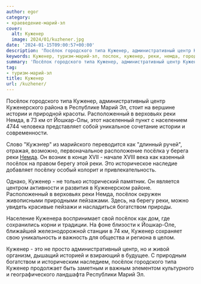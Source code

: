 ```yaml
---
author: egor
category:
- краеведение-марий-эл
cover:
  alt: Куженер
  image: 2024/01/kuzhener.jpg
date: '2024-01-15T09:00:57+00:00'
description: 'Посёлок городского типа Куженер, административный центр Куженерского района в Республике Марий Эл, стоит на вершине истории и природной красоты....'
keywords: Куженер, туризм-марий-эл, послок, куженер, реки, немда, городского, типа, административный, центр, марий, истории, расположенный, верховьях, йошкар, берегу, это
summary: 'Посёлок городского типа Куженер, административный центр Куженерского района в Республике Марий Эл, стоит на вершине истории и природной красоты....'
tag:
- туризм-марий-эл
title: Куженер
url: /kuzhener/
---
```


Посёлок городского типа Куженер, административный центр Куженерского района в Республике Марий Эл, стоит на вершине истории и природной красоты. Расположенный в верховьях реки Немда, в 73 км от Йошкар-Олы, этот населенный пункт с населением 4744 человека представляет собой уникальное сочетание истории и современности.

Слово "Кужэҥер" из марийского переводится как "длинный ручей", отражая, возможно, первоначальное расположение посёлка у берега реки [Немда](/nemda/). Он возник в конце XVII - начале XVIII века как казенный посёлок на правом берегу этой реки. Это историческое наследие добавляет посёлку особый колорит и привлекательность.

Однако, Куженер \- не только исторический памятник. Он является центром активности и развития в Куженерском районе. Расположенный в верховьях реки Немда, посёлок окружен живописными природными пейзажами. Здесь, на берегу реки, можно увидеть красивые пейзажи и насладиться богатством природы.

Население Куженера воспринимает свой посёлок как дом, где сохранились корни и традиции. На фоне близости к Йошкар-Оле, ближайшей железнодорожной станции в 74 км, Куженер сохраняет свою уникальность и важность для общества и региона в целом.

Куженер \- это не просто административный центр, но и живой организм, дышащий историей и взирающий в будущее. С природным богатством и историческим наследием, посёлок городского типа Куженер продолжает быть заметным и важным элементом культурного и географического ландшафта Республики Марий Эл.